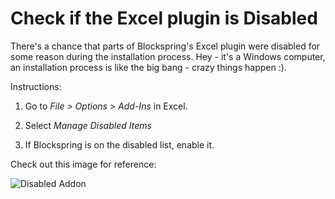 # Check if the Excel plugin is Disabled

There's a chance that parts of Blockspring's Excel plugin were disabled for some reason during the installation process. Hey - it's a Windows computer, an installation process is like the big bang - crazy things happen :).

Instructions:

1) Go to _File > Options > Add-Ins_ in Excel.

2) Select _Manage Disabled Items_

3) If Blockspring is on the disabled list, enable it.

Check out this image for reference:

![Disabled Addon](/images/disabled-addon.jpg)
